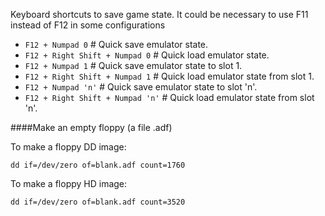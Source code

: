 Keyboard shortcuts to save game state. It could be necessary to use F11 instead of F12 in some configurations

* `F12 + Numpad 0`					# Quick save emulator state.
* `F12 + Right Shift + Numpad 0`	# Quick load emulator state.
* `F12 + Numpad 1`					# Quick save emulator state to slot 1.
* `F12 + Right Shift + Numpad 1`	# Quick load emulator state from slot 1.
* `F12 + Numpad 'n'`				# Quick save emulator state to slot 'n'.
* `F12 + Right Shift + Numpad 'n'`	# Quick load emulator state from slot 'n'.

####Make an empty floppy (a file .adf)

To make a floppy DD image:

    dd if=/dev/zero of=blank.adf count=1760

To make a floppy HD image:

    dd if=/dev/zero of=blank.adf count=3520

